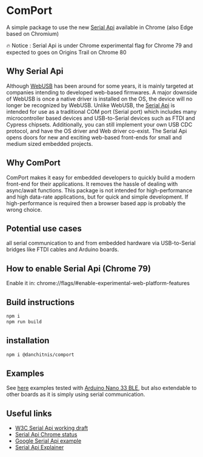 # ComPort

A simple package to use the new [Serial Api](https://wicg.github.io/serial/) available in Chrome (also Edge based on Chromium)

🔥 Notice : Serial Api is under Chrome experimental flag for Chrome 79 and expected to goes on Origins Trail on Chrome 80

## Why Serial Api

Although [WebUSB](https://wicg.github.io/webusb/) has been around for some years, it is mainly targeted at companies intending to developed web-based firmwares. A major downside of WebUSB is once a native driver is installed on the OS, the device will no longer be recognized by WebUSB. Unlike WebUSB, the [Serial Api](https://wicg.github.io/serial/) is intended for use as a traditional COM port (Serial port) which includes many microcontroller based devices and USB-to-Serial devices such as FTDI and Cypress chipsets. Additionally, you can still implement your own USB CDC protocol, and have the OS driver and Web driver co-exist. The Serial Api opens doors for new and exciting web-based front-ends for small and medium sized embedded projects.

## Why ComPort

ComPort makes it easy for embedded developers to quickly build a modern front-end for their applications. It removes the hassle of dealing with async/await functions. This package is not intended for high-performance and high data-rate applications, but for quick and simple development. If high-performance is required then a browser based app is probably the wrong choice.  

## Potential use cases

all serial communication to and from embedded hardware via USB-to-Serial bridges like FTDI cables and Arduino boards.

## How to enable Serial Api (Chrome 79)

Enable it in: chrome://flags/#enable-experimental-web-platform-features

## Build instructions

```bash
npm i
npm run build
```

## installation

```bash
npm i @danchitnis/comport
```

## Examples

See [here](https://github.com/danchitnis/Serial-API-Examples) examples tested with [Arduino Nano 33 BLE](https://store.arduino.cc/arduino-nano-33-ble), but also extendable to other boards as it is simply using serial communication.

## Useful links

* [W3C Serial Api working draft](https://wicg.github.io/serial/)
* [Serial Api Chrome status](https://www.chromestatus.com/feature/6577673212002304)
* [Google Serial Api example](https://codelabs.developers.google.com/codelabs/web-serial/#0)
* [Serial Api Explainer](https://github.com/WICG/serial/blob/gh-pages/EXPLAINER.md)
